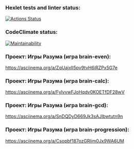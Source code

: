 ### Hexlet tests and linter status:
[![Actions Status](https://github.com/polinagv/frontend-project-lvl1/workflows/hexlet-check/badge.svg)](https://github.com/polinagv/frontend-project-lvl1/actions)

### CodeClimate status:
[![Maintainability](https://api.codeclimate.com/v1/badges/0ede5f217055d1a1faa4/maintainability)](https://codeclimate.com/github/polinagv/frontend-project-lvl1/maintainability)

### Проект: Игры Разума (игра brain-even):
https://asciinema.org/a/ZqUajxIl5pv9tvH6iRZPx5G7e

### Проект: Игры Разума (игра brain-calc):
https://asciinema.org/a/FylvvwFJoHqdv0KOETfDF28wV

### Проект: Игры Разума (игра brain-gcd):
https://asciinema.org/a/SnDQDyD669Jk3sAJIbwtutn9n

### Проект: Игры Разума (игра brain-progression):
https://asciinema.org/a/Csopbf187ozGRlim0Jx9WA6UM
